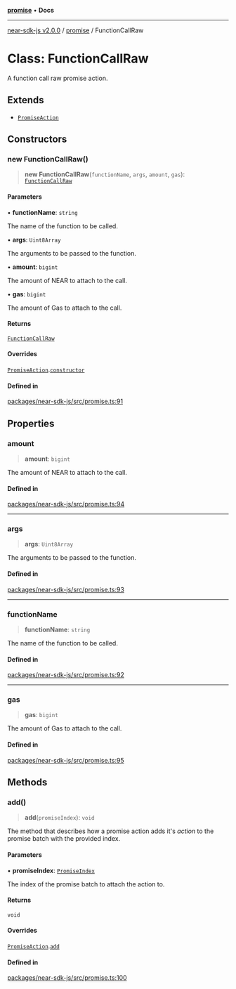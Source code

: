 [**promise**](../README.md) • **Docs**

***

[near-sdk-js v2.0.0](../../packages.md) / [promise](../README.md) / FunctionCallRaw

# Class: FunctionCallRaw

A function call raw promise action.

## Extends

- [`PromiseAction`](PromiseAction.md)

## Constructors

### new FunctionCallRaw()

> **new FunctionCallRaw**(`functionName`, `args`, `amount`, `gas`): [`FunctionCallRaw`](FunctionCallRaw.md)

#### Parameters

• **functionName**: `string`

The name of the function to be called.

• **args**: `Uint8Array`

The arguments to be passed to the function.

• **amount**: `bigint`

The amount of NEAR to attach to the call.

• **gas**: `bigint`

The amount of Gas to attach to the call.

#### Returns

[`FunctionCallRaw`](FunctionCallRaw.md)

#### Overrides

[`PromiseAction`](PromiseAction.md).[`constructor`](PromiseAction.md#constructors)

#### Defined in

[packages/near-sdk-js/src/promise.ts:91](https://github.com/dim-daskalov/near-sdk-js/blob/c0112192f31548f11b769a1fd8095c77a0fff154/packages/near-sdk-js/src/promise.ts#L91)

## Properties

### amount

> **amount**: `bigint`

The amount of NEAR to attach to the call.

#### Defined in

[packages/near-sdk-js/src/promise.ts:94](https://github.com/dim-daskalov/near-sdk-js/blob/c0112192f31548f11b769a1fd8095c77a0fff154/packages/near-sdk-js/src/promise.ts#L94)

***

### args

> **args**: `Uint8Array`

The arguments to be passed to the function.

#### Defined in

[packages/near-sdk-js/src/promise.ts:93](https://github.com/dim-daskalov/near-sdk-js/blob/c0112192f31548f11b769a1fd8095c77a0fff154/packages/near-sdk-js/src/promise.ts#L93)

***

### functionName

> **functionName**: `string`

The name of the function to be called.

#### Defined in

[packages/near-sdk-js/src/promise.ts:92](https://github.com/dim-daskalov/near-sdk-js/blob/c0112192f31548f11b769a1fd8095c77a0fff154/packages/near-sdk-js/src/promise.ts#L92)

***

### gas

> **gas**: `bigint`

The amount of Gas to attach to the call.

#### Defined in

[packages/near-sdk-js/src/promise.ts:95](https://github.com/dim-daskalov/near-sdk-js/blob/c0112192f31548f11b769a1fd8095c77a0fff154/packages/near-sdk-js/src/promise.ts#L95)

## Methods

### add()

> **add**(`promiseIndex`): `void`

The method that describes how a promise action adds it's _action_ to the promise batch with the provided index.

#### Parameters

• **promiseIndex**: [`PromiseIndex`](../../utils/type-aliases/PromiseIndex.md)

The index of the promise batch to attach the action to.

#### Returns

`void`

#### Overrides

[`PromiseAction`](PromiseAction.md).[`add`](PromiseAction.md#add)

#### Defined in

[packages/near-sdk-js/src/promise.ts:100](https://github.com/dim-daskalov/near-sdk-js/blob/c0112192f31548f11b769a1fd8095c77a0fff154/packages/near-sdk-js/src/promise.ts#L100)
